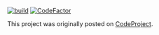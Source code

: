 [![build](https://github.com/aelassas/functional-cs/actions/workflows/build.yml/badge.svg)](https://github.com/aelassas/functional-cs/actions/workflows/build.yml) [![CodeFactor](https://www.codefactor.io/repository/github/aelassas/functional-cs/badge/main)](https://www.codefactor.io/repository/github/aelassas/functional-cs/overview/main)

This project was originally posted on [CodeProject](https://www.codeproject.com/Articles/5370282/Functional-Programming-in-Csharp-2).
